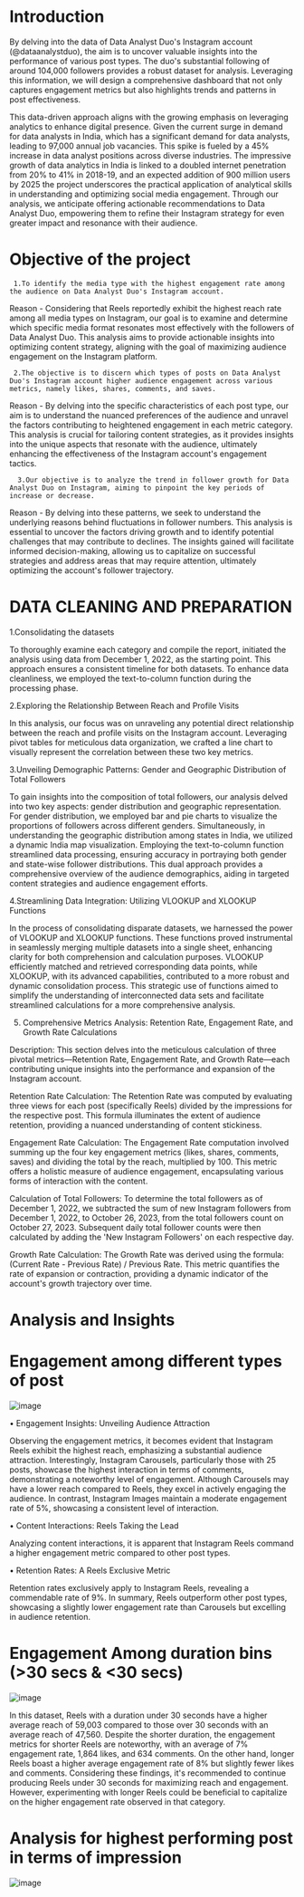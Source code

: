 # Introduction 
By delving into the data of Data Analyst Duo's Instagram account (@dataanalystduo), the aim is to uncover valuable insights into the performance of various post types. The duo's substantial following of around 104,000 followers provides a robust dataset for analysis. Leveraging this information, we will design a comprehensive dashboard that not only captures engagement metrics but also highlights trends and patterns in post effectiveness.

This data-driven approach aligns with the growing emphasis on leveraging analytics to enhance digital presence. Given the current surge in demand for data analysts in India, which has a significant demand for data analysts, leading to 97,000 annual job vacancies. This spike is fueled by a 45% increase in data analyst positions across diverse industries. The impressive growth of data analytics in India is linked to a doubled internet penetration from 20% to 41% in 2018-19, and an expected addition of 900 million users by 2025 the project underscores the practical application of analytical skills in understanding and optimizing social media engagement. Through our analysis, we anticipate offering actionable recommendations to Data Analyst Duo, empowering them to refine their Instagram strategy for even greater impact and resonance with their audience. 

# Objective of the project

     1.To identify the media type with the highest engagement rate among the audience on Data Analyst Duo's Instagram account. 

Reason - Considering that Reels reportedly exhibit the highest reach rate among all media types on Instagram, our goal is to examine and determine which specific media format resonates most effectively with the followers of Data Analyst Duo. This analysis aims to provide actionable insights into optimizing content strategy, aligning with the goal of maximizing audience engagement on the Instagram platform.

     2.The objective is to discern which types of posts on Data Analyst Duo's Instagram account higher audience engagement across various metrics, namely likes, shares, comments, and saves. 

Reason - By delving into the specific characteristics of each post type, our aim is to understand the nuanced preferences of the audience and unravel the factors contributing to heightened engagement in each metric category. This analysis is crucial for tailoring content strategies, as it provides insights into the unique aspects that resonate with the audience, ultimately enhancing the effectiveness of the Instagram account's engagement tactics.

      3.Our objective is to analyze the trend in follower growth for Data Analyst Duo on Instagram, aiming to pinpoint the key periods of increase or decrease. 

Reason - By delving into these patterns, we seek to understand the underlying reasons behind fluctuations in follower numbers. This analysis is essential to uncover the factors driving growth and to identify potential challenges that may contribute to declines. The insights gained will facilitate informed decision-making, allowing us to capitalize on successful strategies and address areas that may require attention, ultimately optimizing the account's follower trajectory.



# DATA CLEANING AND PREPARATION 

1.Consolidating the datasets

To thoroughly examine each category and compile the report, initiated the analysis using data from December 1, 2022, as the starting point. This approach ensures a consistent timeline for both datasets. To enhance data cleanliness, we employed the text-to-column function during the processing phase.

2.Exploring the Relationship Between Reach and Profile Visits

In this analysis, our focus was on unraveling any potential direct relationship between the reach and profile visits on the Instagram account. Leveraging pivot tables for meticulous data organization, we crafted a line chart to visually represent the correlation between these two key metrics. 

3.Unveiling Demographic Patterns: Gender and Geographic Distribution of Total Followers

To gain insights into the composition of total followers, our analysis delved into two key aspects: gender distribution and geographic representation. For gender distribution, we employed bar and pie charts to visualize the proportions of followers across different genders. Simultaneously, in understanding the geographic distribution among states in India, we utilized a dynamic India map visualization. Employing the text-to-column function streamlined data processing, ensuring accuracy in portraying both gender and state-wise follower distributions. This dual approach provides a comprehensive overview of the audience demographics, aiding in targeted content strategies and audience engagement efforts.

4.Streamlining Data Integration: Utilizing VLOOKUP and XLOOKUP Functions

In the process of consolidating disparate datasets, we harnessed the power of VLOOKUP and XLOOKUP functions. These functions proved instrumental in seamlessly merging multiple datasets into a single sheet, enhancing clarity for both comprehension and calculation purposes. VLOOKUP efficiently matched and retrieved corresponding data points, while XLOOKUP, with its advanced capabilities, contributed to a more robust and dynamic consolidation process. This strategic use of functions aimed to simplify the understanding of interconnected data sets and facilitate streamlined calculations for a more comprehensive analysis.

5. Comprehensive Metrics Analysis: Retention Rate, Engagement Rate, and Growth Rate Calculations

Description:
This section delves into the meticulous calculation of three pivotal metrics—Retention Rate, Engagement Rate, and Growth Rate—each contributing unique insights into the performance and expansion of the Instagram account.

Retention Rate Calculation:
	The Retention Rate was computed by evaluating three views for each post (specifically Reels) divided by the impressions for the respective post. This formula illuminates the extent of audience retention, providing a nuanced understanding of content stickiness.

Engagement Rate Calculation:
	The Engagement Rate computation involved summing up the four key engagement metrics (likes, shares, comments, saves) and dividing the total by the reach, multiplied by 100. This metric offers a holistic measure of audience engagement, encapsulating various forms of interaction with the content.

Calculation of Total Followers:
	To determine the total followers as of December 1, 2022, we subtracted the sum of new Instagram followers from December 1, 2022, to October 26, 2023, from the total followers count on October 27, 2023. Subsequent daily total follower counts were then calculated by adding the 'New Instagram Followers' on each respective day.

Growth Rate Calculation:
	The Growth Rate was derived using the formula: (Current Rate - Previous Rate) / Previous Rate. This metric quantifies the rate of expansion or contraction, providing a dynamic indicator of the account's growth trajectory over time.

 #  Analysis and Insights

# Engagement among different types of post
 
 ![image](https://github.com/bsamirtha/Excel-Data-Analysis-for-Enhanced-Business-Decision-/assets/175279461/d094d0a1-5b14-4735-929d-93be6e991546) 


•	Engagement Insights: Unveiling Audience Attraction
   
   Observing the engagement metrics, it becomes evident that Instagram Reels exhibit the highest reach, emphasizing a substantial audience attraction. Interestingly, Instagram Carousels, particularly those with 
   25 posts, showcase the highest interaction in terms of comments, demonstrating a noteworthy level of engagement. Although Carousels may have a lower reach compared to Reels, they excel in actively engaging the 
   audience. In contrast, Instagram Images maintain a moderate engagement rate of 5%, showcasing a consistent level of interaction.

•	Content Interactions: Reels Taking the Lead

   Analyzing content interactions, it is apparent that Instagram Reels command a higher engagement metric compared to other post types.

•	Retention Rates: A Reels Exclusive Metric

   Retention rates exclusively apply to Instagram Reels, revealing a commendable rate of 9%. In summary, Reels outperform other post types, showcasing a slightly lower engagement rate than Carousels but excelling 
   in audience retention.

# Engagement Among duration bins (>30 secs & <30 secs)

   ![image](https://github.com/bsamirtha/Excel-Data-Analysis-for-Enhanced-Business-Decision-/assets/175279461/87050e81-212e-4060-bc36-eab2b866ead9)

  In this dataset, Reels with a duration under 30 seconds have a higher average reach of 59,003 compared to those over 30 seconds with an average reach of 47,560. Despite the shorter duration, the engagement metrics for shorter Reels are noteworthy, with an average of 7% engagement rate, 1,864 likes, and 634 comments. On the other hand, longer Reels boast a higher average engagement rate of 8% but slightly fewer likes and comments. Considering these findings, it's recommended to continue producing Reels under 30 seconds for maximizing reach and engagement. However, experimenting with longer Reels could be beneficial to capitalize on the higher engagement rate observed in that category.

# Analysis for highest performing post in terms of impression 

![image](https://github.com/bsamirtha/Excel-Data-Analysis-for-Enhanced-Business-Decision-/assets/175279461/925376f3-8eac-4c31-ad52-3775b9dbe09a)



    
   
     









